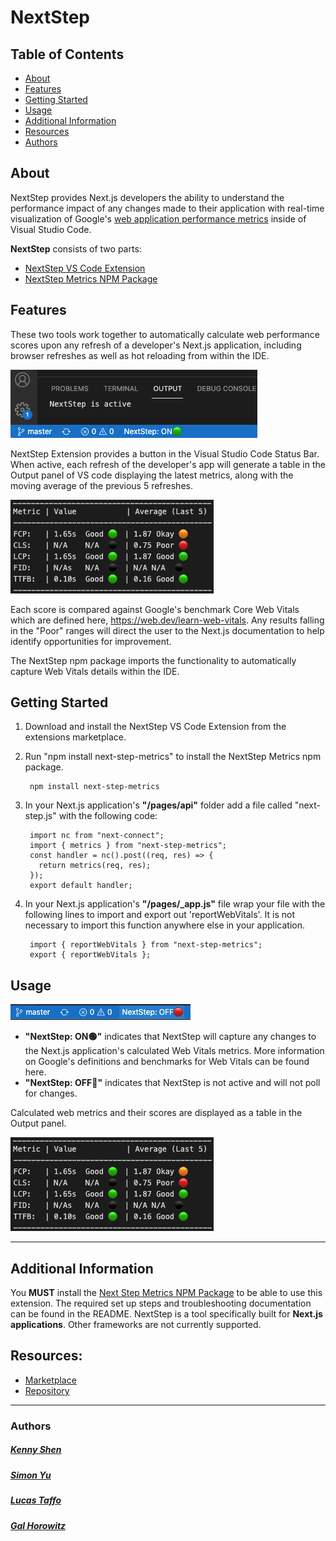 # NextStep

## Table of Contents

- [About](#about)
- [Features](#features)
- [Getting Started](#getting-started)
- [Usage](#usage)
- [Additional Information](#addition-information)
- [Resources](#Resources)
- [Authors](#authors)

## <a name="about"></a>About
NextStep provides Next.js developers the ability to understand the performance impact of any changes made to their application with real-time visualization of Google's [web application performance metrics](https://web.dev/metrics/) inside of Visual Studio Code.

<b>NextStep</b> consists of two parts: 
- [NextStep VS Code Extension](https://marketplace.visualstudio.com/items?itemName=NextStep.nextstep)
- [NextStep Metrics NPM Package](https://www.npmjs.com/package/next-step-metrics)  

## <a name="features"></a>Features

These two tools work together to automatically calculate web performance scores upon any refresh of a developer's Next.js application, including browser refreshes as well as hot reloading from within the IDE.  

![status_bar](./docs/assets/images/status_bar.png)

NextStep Extension provides a button in the Visual Studio Code Status Bar. When active, each refresh of the developer's app will generate a table in the Output panel of VS code displaying the latest metrics, along with the moving average of the previous 5 refreshes. 

![metrics_table](./docs/assets/images/metrics_table.png)

Each score is compared against Google's benchmark Core Web Vitals which are defined here, https://web.dev/learn-web-vitals. Any results falling in the "Poor" ranges will direct the user to the Next.js documentation to help identify opportunities for improvement.

The NextStep npm package imports the functionality to automatically capture Web Vitals details within the IDE. 

## <a name="getting-started"></a>Getting Started
1. Download and install the NextStep VS Code Extension from the extensions marketplace. 
2. Run "npm install next-step-metrics" to install the NextStep Metrics npm package.

		npm install next-step-metrics

3. In your Next.js application's <b>"/pages/api"</b> folder add a file called "next-step.js" with the following code: 
	
		import nc from "next-connect";
		import { metrics } from "next-step-metrics";
		const handler = nc().post((req, res) => {
		  return metrics(req, res);
		});
		export default handler;
		
4. In your Next.js application's <b>"/pages/_app.js"</b> file wrap your file with the following lines to import and export out 'reportWebVitals'. It is not necessary to import this function anywhere else in your application.

    	import { reportWebVitals } from "next-step-metrics";
        export { reportWebVitals };
    
## <a name="usage"></a>Usage

![status_off](./docs/assets/images/status_off.png)

- <b>"NextStep: ON🟢"</b> indicates that NextStep will capture any changes to the Next.js application's calculated Web Vitals metrics. More information on Google's definitions and benchmarks for Web Vitals can be found here.
- <b>"NextStep: OFF🔴"</b> indicates that NextStep is not active and will not poll for changes. 


Calculated web metrics and their scores are displayed as a table in the Output panel.

![metrics_table](./docs/assets/images/metrics_table.png)

---

## <a name="additional-information"></a>Additional Information
You <b>MUST</b> install the [Next Step Metrics NPM Package](https://www.npmjs.com/package/next-step-metrics) to be able to use this extension. The required set up steps and troubleshooting documentation can be found in the README.
NextStep is a tool specifically built for <b>Next.js applications</b>. Other frameworks are not currently supported. 

## <a name="resources"></a>Resources: 
- [Marketplace](https://marketplace.visualstudio.com/items?itemName=NextStep.nextstep)
- [Repository](https://github.com/oslabs-beta/next-step)
---
### <a name="authors"></a> Authors

##### [Kenny Shen](https://github.com/shenkenny)
##### [Simon Yu](https://github.com/SYu449)
##### [Lucas Taffo](https://github.com/lucastaffo)
##### [Gal Horowitz](https://github.com/horovitsg)